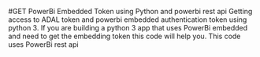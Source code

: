 #GET PowerBi Embedded Token using Python and powerbi rest api
Getting access to ADAL token and powerbi embedded authentication token using python 3. If you are building a python 3 app that uses
PowerBi embedded and need to get the embedding token this code will help you. This code uses PowerBi rest api
